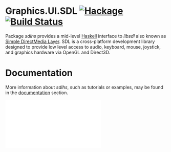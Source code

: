 # Graphics.UI.SDL [![Hackage][hackage.img]][hackage.htm] [![Build Status][travis.img]][travis.htm]

Package *sdlhs* provides a mid-level [Haskell][haskell.htm] interface to
*libsdl* also known as [Simple DirectMedia Layer](http://www.libsdl.org/).
SDL is a cross-platform development library designed to provide low level
access to audio, keyboard, mouse, joystick, and graphics hardware via
OpenGL and Direct3D.

# Documentation
More information about *sdlhs*, such as tutorials or examples,
may be found in the [documentation](docs/) section.


[travis.img]: https://travis-ci.org/kkardzis/sdlhs.svg
[travis.htm]: https://travis-ci.org/kkardzis/sdlhs

[hackage.img]: https://img.shields.io/hackage/v/sdlhs.svg
[hackage.htm]: https://hackage.haskell.org/package/sdlhs

[haskell.htm]: http://www.haskell.org/

![GA](//ga-beacon.appspot.com/UA-53767359-1/sdlhs/README.md)
